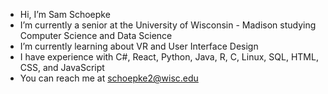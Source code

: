 - Hi, I’m Sam Schoepke
- I’m currently a senior at the University of Wisconsin - Madison studying Computer Science and Data Science
- I’m currently learning about VR and User Interface Design
- I have experience with C#, React, Python, Java, R, C, Linux, SQL, HTML, CSS, and JavaScript
- You can reach me at schoepke2@wisc.edu

<!---
SamSchoepke/SamSchoepke is a ✨ special ✨ repository because its `README.md` (this file) appears on your GitHub profile.
You can click the Preview link to take a look at your changes.
--->
